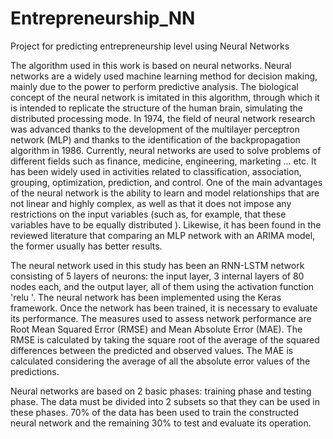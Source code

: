 # Entrepreneurship_NN
Project for predicting entrepreneurship level using Neural Networks

The algorithm used in this work is based on neural networks. Neural networks are a widely used machine learning method for decision making, mainly due to the power to perform predictive analysis. The biological concept of the neural network is imitated in this algorithm, through which it is intended to replicate the structure of the human brain, simulating the distributed processing mode. In 1974, the field of neural network research was advanced thanks to the development of the multilayer perceptron network (MLP) and thanks to the identification of the backpropagation algorithm in 1986. Currently, neural networks are used to solve problems of different fields such as finance, medicine, engineering, marketing ... etc. It has been widely used in activities related to classification, association, grouping, optimization, prediction, and control. One of the main advantages of the neural network is the ability to learn and model relationships that are not linear and highly complex, as well as that it does not impose any restrictions on the input variables (such as, for example, that these variables have to be equally distributed ). Likewise, it has been found in the reviewed literature that comparing an MLP network with an ARIMA model, the former usually has better results.

The neural network used in this study has been an RNN-LSTM network consisting of 5 layers of neurons: the input layer, 3 internal layers of 80 nodes each, and the output layer, all of them using the activation function 'relu '. The neural network has been implemented using the Keras framework. Once the network has been trained, it is necessary to evaluate its performance. The measures used to assess network performance are Root Mean Squared Error (RMSE) and Mean Absolute Error (MAE). The RMSE is calculated by taking the square root of the average of the squared differences between the predicted and observed values. The MAE is calculated considering the average of all the absolute error values of the predictions.

Neural networks are based on 2 basic phases: training phase and testing phase. The data must be divided into 2 subsets so that they can be used in these phases. 70% of the data has been used to train the constructed neural network and the remaining 30% to test and evaluate its operation.
